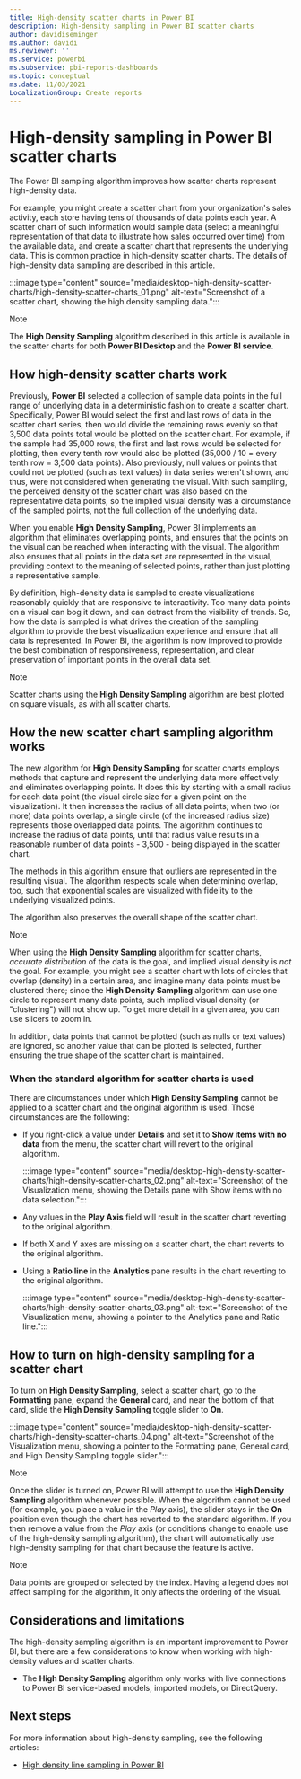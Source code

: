 ```yaml
---
title: High-density scatter charts in Power BI
description: High-density sampling in Power BI scatter charts
author: davidiseminger
ms.author: davidi
ms.reviewer: ''
ms.service: powerbi
ms.subservice: pbi-reports-dashboards
ms.topic: conceptual
ms.date: 11/03/2021
LocalizationGroup: Create reports
---
```

# High-density sampling in Power BI scatter charts

The Power BI sampling algorithm improves how scatter charts represent high-density data.

For example, you might create a scatter chart from your organization's sales activity, each store having tens of thousands of data points each year. A scatter chart of such information would sample data (select a meaningful representation of that data to illustrate how sales occurred over time) from the available data, and create a scatter chart that represents the underlying data. This is common practice in high-density scatter charts. The details of high-density data sampling are described in this article.

:::image type="content" source="media/desktop-high-density-scatter-charts/high-density-scatter-charts_01.png" alt-text="Screenshot of a scatter chart, showing the high density sampling data.":::

> [!NOTE]
> The **High Density Sampling** algorithm described in this article is available in the scatter charts for both **Power BI Desktop** and the **Power BI service**.

## How high-density scatter charts work

Previously, **Power BI** selected a collection of sample data points in the full range of underlying data in a deterministic fashion to create a scatter chart. Specifically, Power BI would select the first and last rows of data in the scatter chart series, then would divide the remaining rows evenly so that 3,500 data points total would be plotted on the scatter chart. For example, if the sample had 35,000 rows, the first and last rows would be selected for plotting, then every tenth row would also be plotted (35,000 / 10 = every tenth row = 3,500 data points). Also previously, null values or points that could not be plotted (such as text values) in data series weren't shown, and thus, were not considered when generating the visual. With such sampling, the perceived density of the scatter chart was also based on the representative data points, so the implied visual density was a circumstance of the sampled points, not the full collection of the underlying data.

When you enable **High Density Sampling**, Power BI implements an algorithm that eliminates overlapping points, and ensures that the points on the visual can be reached when interacting with the visual. The algorithm also ensures that all points in the data set are represented in the visual, providing context to the meaning of selected points, rather than just plotting a representative sample.

By definition, high-density data is sampled to create visualizations reasonably quickly that are responsive to interactivity. Too many data points on a visual can bog it down, and can detract from the visibility of trends. So, how the data is sampled is what drives the creation of the sampling algorithm to provide the best visualization experience and ensure that all data is represented. In Power BI, the algorithm is now improved to provide the best combination of responsiveness, representation, and clear preservation of important points in the overall data set.

> [!NOTE]
> Scatter charts using the **High Density Sampling** algorithm are best plotted on square visuals, as with all scatter charts.

## How the new scatter chart sampling algorithm works

The new algorithm for **High Density Sampling** for scatter charts employs methods that capture and represent the underlying data more effectively and eliminates overlapping points. It does this by starting with a small radius for each data point (the visual circle size for a given point on the visualization). It then increases the radius of all data points; when two (or more) data points overlap, a single circle (of the increased radius size) represents those overlapped data points. The algorithm continues to increase the radius of data points, until that radius value results in a reasonable number of data points - 3,500 - being displayed in the scatter chart.

The methods in this algorithm ensure that outliers are represented in the resulting visual. The algorithm respects scale when determining overlap, too, such that exponential scales are visualized with fidelity to the underlying visualized points.

The algorithm also preserves the overall shape of the scatter chart.

> [!NOTE]
> When using the **High Density Sampling** algorithm for scatter charts, *accurate distribution* of the data is the goal, and implied visual density is *not* the goal. For example, you might see a scatter chart with lots of circles that overlap (density) in a certain area, and imagine many data points must be clustered there; since the **High Density Sampling** algorithm can use one circle to represent many data points, such implied visual density (or "clustering") will not show up. To get more detail in a given area, you can use slicers to zoom in.

In addition, data points that cannot be plotted (such as nulls or text values) are ignored, so another value that can be plotted is selected, further ensuring the true shape of the scatter chart is maintained.

### When the standard algorithm for scatter charts is used

There are circumstances under which **High Density Sampling** cannot be applied to a scatter chart and the original algorithm is used. Those circumstances are the following:

* If you right-click a value under **Details** and set it to **Show items with no data** from the menu, the scatter chart will revert to the original algorithm.
  
  :::image type="content" source="media/desktop-high-density-scatter-charts/high-density-scatter-charts_02.png" alt-text="Screenshot of the Visualization menu, showing the Details pane with Show items with no data selection.":::

* Any values in the **Play Axis** field will result in the scatter chart reverting to the original algorithm.
* If both X and Y axes are missing on a scatter chart, the chart reverts to the original algorithm.
* Using a **Ratio line** in the **Analytics** pane results in the chart reverting to the original algorithm.
  
  :::image type="content" source="media/desktop-high-density-scatter-charts/high-density-scatter-charts_03.png" alt-text="Screenshot of the Visualization menu, showing a pointer to the Analytics pane and Ratio line.":::

## How to turn on high-density sampling for a scatter chart

To turn on **High Density Sampling**, select a scatter chart, go to the **Formatting** pane, expand the **General** card, and near the bottom of that card, slide the **High Density Sampling** toggle slider to **On**.

:::image type="content" source="media/desktop-high-density-scatter-charts/high-density-scatter-charts_04.png" alt-text="Screenshot of the Visualization menu, showing a pointer to the Formatting pane, General card, and High Density Sampling toggle slider.":::

> [!NOTE]
> Once the slider is turned on, Power BI will attempt to use the **High Density Sampling** algorithm whenever possible. When the algorithm cannot be used (for example, you place a value in the *Play* axis), the slider stays in the **On** position even though the chart has reverted to the standard algorithm. If you then remove a value from the *Play* axis (or conditions change to enable use of the high-density sampling algorithm), the chart will automatically use high-density sampling for that chart because the feature is active.

> [!NOTE]
> Data points are grouped or selected by the index. Having a legend does not affect sampling for the algorithm, it only affects the ordering of the visual.

## Considerations and limitations

The high-density sampling algorithm is an important improvement to Power BI, but there are a few considerations to know when working with high-density values and scatter charts.

* The **High Density Sampling** algorithm only works with live connections to Power BI service-based models, imported models, or DirectQuery.

## Next steps

For more information about high-density sampling, see the following articles:

* [High density line sampling in Power BI](desktop-high-density-sampling.md)
